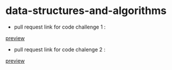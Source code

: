 # data-structures-and-algorithms
- pull request link for code challenge 1 :

[preview](https://github.com/dialaabulkhail/data-structures-and-algorithms/pull/1)

- pull request link for code chalenge 2 :

[preview](https://github.com/dialaabulkhail/data-structures-and-algorithms/pull/2)
